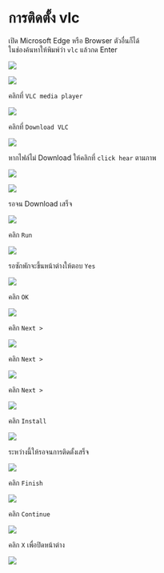 # การติดตั้ง vlc  

เปิด Microsoft Edge หรือ Browser ตัวอื่นก็ได้  
  ในช่องค้นหาให้พิมพ์ว่า `vlc` แล้วกด Enter  

![](image/0.png)  

![](image/1.png)  

คลิกที่ `VLC media player`  

![](image/2.jpg)  

คลิกที่ `Download VLC`  

![](image/3.jpg)  

หากไฟล์ไม่ Download ให้คลิกที่ `click hear` ตามภาพ  

![](image/4.jpg)  

![](image/5.jpg)  

รอจน Download เสร็จ  

![](image/6.jpg)  

คลิก `Run`  

![](image/7.jpg)  

รอซักพักจะขึ้นหน้าต่างให้ตอบ `Yes`  

![](image/8.jpg)  

คลิก `OK`  

![](image/9.jpg)  

คลิก `Next >`  

![](image/10.jpg)  

คลิก `Next >`  

![](image/11.jpg)  

คลิก `Next >`  

![](image/12.jpg)  

คลิก `Install`  

![](image/13.jpg)  

ระหว่างนี้ให้รอจนการติดตั้งเสร็จ  

![](image/14.jpg)  

คลิก `Finish`  

![](image/15.jpg)  

คลิก `Continue`  

![](image/16.jpg)  

คลิก `X` เพื่อปิดหน้าต่าง  

![](image/17.jpg)  
